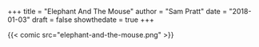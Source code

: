 +++
title = "Elephant And The Mouse"
author = "Sam Pratt"
date = "2018-01-03"
draft = false
showthedate = true
+++

{{< comic src="elephant-and-the-mouse.png" >}}
